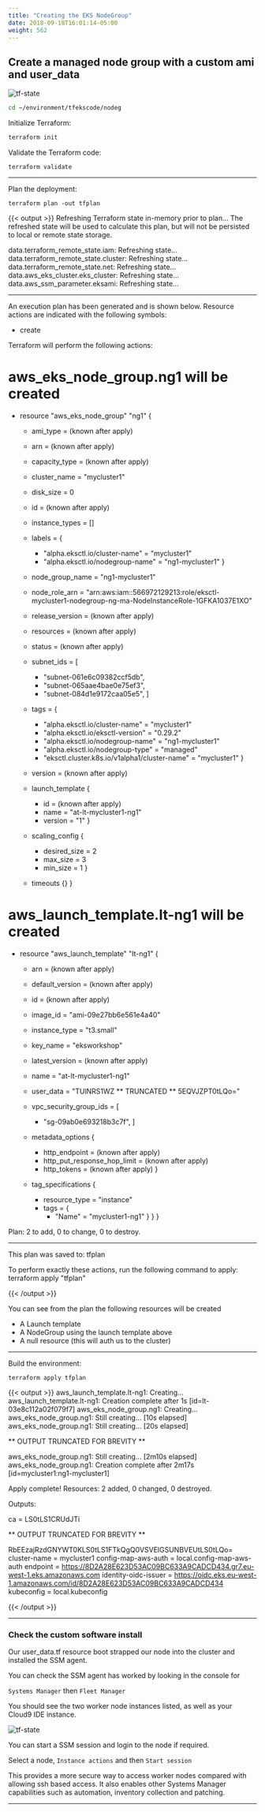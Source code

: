 ```yaml
---
title: "Creating the EKS NodeGroup"
date: 2018-09-18T16:01:14-05:00
weight: 562
---
```


## Create a managed node group with a custom ami and user_data

![tf-state](/images/andyt/nodeg-build.jpg)


```bash
cd ~/environment/tfekscode/nodeg
```

Initialize Terraform:

```bash
terraform init
```

Validate the Terraform code:
```
terraform validate
```

----

Plan the deployment:
```
terraform plan -out tfplan
```

{{< output >}}
Refreshing Terraform state in-memory prior to plan...
The refreshed state will be used to calculate this plan, but will not be
persisted to local or remote state storage.

data.terraform_remote_state.iam: Refreshing state...
data.terraform_remote_state.cluster: Refreshing state...
data.terraform_remote_state.net: Refreshing state...
data.aws_eks_cluster.eks_cluster: Refreshing state...
data.aws_ssm_parameter.eksami: Refreshing state...

------------------------------------------------------------------------

An execution plan has been generated and is shown below.
Resource actions are indicated with the following symbols:
  + create

Terraform will perform the following actions:

  # aws_eks_node_group.ng1 will be created
  + resource "aws_eks_node_group" "ng1" {
      + ami_type        = (known after apply)
      + arn             = (known after apply)
      + capacity_type   = (known after apply)
      + cluster_name    = "mycluster1"
      + disk_size       = 0
      + id              = (known after apply)
      + instance_types  = []
      + labels          = {
          + "alpha.eksctl.io/cluster-name"   = "mycluster1"
          + "alpha.eksctl.io/nodegroup-name" = "ng1-mycluster1"
        }
      + node_group_name = "ng1-mycluster1"
      + node_role_arn   = "arn:aws:iam::566972129213:role/eksctl-mycluster1-nodegroup-ng-ma-NodeInstanceRole-1GFKA1037E1XO"
      + release_version = (known after apply)
      + resources       = (known after apply)
      + status          = (known after apply)
      + subnet_ids      = [
          + "subnet-061e6c09382ccf5db",
          + "subnet-065aae4bae0e75ef3",
          + "subnet-084d1e9172caa05e5",
        ]
      + tags            = {
          + "alpha.eksctl.io/cluster-name"                = "mycluster1"
          + "alpha.eksctl.io/eksctl-version"              = "0.29.2"
          + "alpha.eksctl.io/nodegroup-name"              = "ng1-mycluster1"
          + "alpha.eksctl.io/nodegroup-type"              = "managed"
          + "eksctl.cluster.k8s.io/v1alpha1/cluster-name" = "mycluster1"
        }
      + version         = (known after apply)

      + launch_template {
          + id      = (known after apply)
          + name    = "at-lt-mycluster1-ng1"
          + version = "1"
        }

      + scaling_config {
          + desired_size = 2
          + max_size     = 3
          + min_size     = 1
        }

      + timeouts {}
    }

  # aws_launch_template.lt-ng1 will be created
  + resource "aws_launch_template" "lt-ng1" {
      + arn                    = (known after apply)
      + default_version        = (known after apply)
      + id                     = (known after apply)
      + image_id               = "ami-09e27bb6e561e4a40"
      + instance_type          = "t3.small"
      + key_name               = "eksworkshop"
      + latest_version         = (known after apply)
      + name                   = "at-lt-mycluster1-ng1"
      + user_data              = "TUlNRS1WZ  ** TRUNCATED ** 5EQVJZPT0tLQo="
      + vpc_security_group_ids = [
          + "sg-09ab0e693218b3c7f",
        ]

      + metadata_options {
          + http_endpoint               = (known after apply)
          + http_put_response_hop_limit = (known after apply)
          + http_tokens                 = (known after apply)
        }

      + tag_specifications {
          + resource_type = "instance"
          + tags          = {
              + "Name" = "mycluster1-ng1"
            }
        }
    }

Plan: 2 to add, 0 to change, 0 to destroy.

------------------------------------------------------------------------

This plan was saved to: tfplan

To perform exactly these actions, run the following command to apply:
    terraform apply "tfplan"

{{< /output >}}    


You can see from the plan the following resources will be created

* A Launch template
* A NodeGroup using the launch template above 
* A null resource (this will auth us to the cluster)


----

Build the environment:
```
terraform apply tfplan
```

{{< output >}} 
aws_launch_template.lt-ng1: Creating...
aws_launch_template.lt-ng1: Creation complete after 1s [id=lt-03e8c112a02f079f7]
aws_eks_node_group.ng1: Creating...
aws_eks_node_group.ng1: Still creating... [10s elapsed]
aws_eks_node_group.ng1: Still creating... [20s elapsed]

** OUTPUT TRUNCATED FOR BREVITY **

aws_eks_node_group.ng1: Still creating... [2m10s elapsed]
aws_eks_node_group.ng1: Creation complete after 2m17s [id=mycluster1:ng1-mycluster1]

Apply complete! Resources: 2 added, 0 changed, 0 destroyed.

Outputs:

ca = LS0tLS1CRUdJTi

** OUTPUT TRUNCATED FOR BREVITY **

RbEEzajRzdGNYWT0KLS0tLS1FTkQgQ0VSVElGSUNBVEUtLS0tLQo=
cluster-name = mycluster1
config-map-aws-auth = local.config-map-aws-auth
endpoint = https://8D2A28E623D53AC09BC633A9CADCD434.gr7.eu-west-1.eks.amazonaws.com
identity-oidc-issuer = https://oidc.eks.eu-west-1.amazonaws.com/id/8D2A28E623D53AC09BC633A9CADCD434
kubeconfig = local.kubeconfig

{{< /output >}} 

---

### Check the custom software install

Our user_data.tf resource boot strapped our node into the cluster and installed the SSM agent.

You can check the SSM agent has worked by looking in the console for 

`Systems Manager`  then `Fleet Manager`

You should see the two worker node instances listed, as well as your Cloud9 IDE instance.

![tf-state](/images/andyt/ssm-eks-node.png)


You can start a SSM session and login to the node if required. 

Select a node, `Instance actions` and then `Start session`

This provides a more secure way to access worker nodes compared with allowing ssh based access. It also enables other Systems Manager capabilities such as automation, inventory collection and patching.

-----






